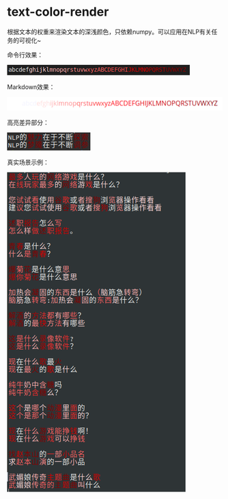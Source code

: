 # text-color-render

根据文本的权重来渲染文本的深浅颜色，只依赖numpy。可以应用在NLP有关任务的可视化~

命令行效果：

![](asset/command-line-demo.png)



Markdown效果：

![](asset/markdown-demo.png)



高亮差异部分：

![](asset/lcs-diff.png)



真实场景示例：

![](asset/match-demo.png)

